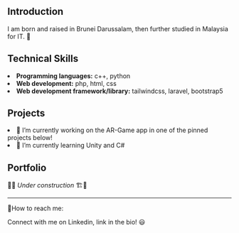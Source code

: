 <h2>Introduction</h2>
I am born and raised in Brunei Darussalam, then further studied in Malaysia for IT. 👾

<h2>Technical Skills</h2>
<li><b>Programming languages:</b> c++, python</li>
<li><b>Web development:</b> php, html, css</li>
<li><b>Web development framework/library:</b> tailwindcss, laravel, bootstrap5</li>

<h2>Projects</h2>
<li>🔭 I’m currently working on the AR-Game app in one of the pinned projects below!</li> 
<li>🌱 I’m currently learning Unity and C#</li>

<h2>Portfolio</h2>
🧱🚧<i> Under construction </i>🏗🧱

<hr>
<p>📲How to reach me: </p>
<p>Connect with me on Linkedin, link in the bio! 😃</p>

<!--
**0107daphne/0107daphne** is a ✨ _special_ ✨ repository because its `README.md` (this file) appears on your GitHub profile.

Here are some ideas to get you started:


- 👯 I’m looking to collaborate on ...
- 🤔 I’m looking for help with ...
- 💬 Ask me about ...
- 📫 
- 😄 Pronouns: ...
- ⚡ Fun fact: ...
-->
